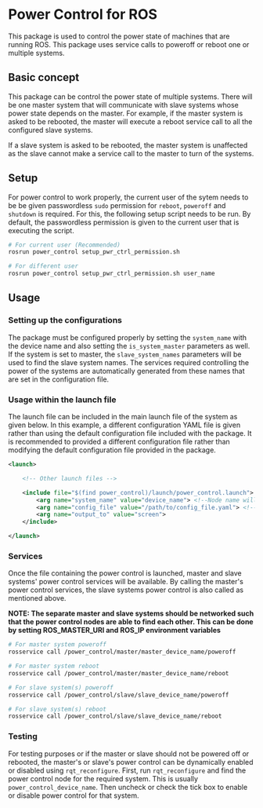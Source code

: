# **Power Control for ROS**

This package is used to control the power state of machines that are running ROS. This package uses service calls to poweroff or reboot one or multiple systems.

## Basic concept
This package can be control the power state of multiple systems. There will be one master system that will communicate with slave systems whose power state depends on the master. For example, if the master system is asked to be rebooted, the master will execute a reboot service call to all the configured slave systems. 

If a slave system is asked to be rebooted, the master system is unaffected as the slave cannot make a service call to the master to turn of the systems.

## Setup

For power control to work properly, the current user of the sytem needs to be be given passwordless `sudo` permission for `reboot`, `poweroff` and `shutdown` is required. For this, the following setup script needs to be run. By default, the passwordless permission is given to the current user that is executing the script.

```bash
# For current user (Recommended)
rosrun power_control setup_pwr_ctrl_permission.sh

# For different user
rosrun power_control setup_pwr_ctrl_permission.sh user_name 
```
## Usage

### Setting up the configurations

The package must be configured properly by setting the `system_name` with the device name and also setting the `is_system_master` parameters as well. If the system is set to master, the `slave_system_names` parameters will be used to find the slave system names. The services required controlling the power of the systems are automatically generated from these names that are set in the configuration file.

### Usage within the launch file

The launch file can be included in the main launch file of the system as given below. In this example, a different configuration YAML file is given rather than using the default configuration file included with the package. It is recommended to provided a different configuration file rather than modifying the default configuration file provided in the package.

```xml
<launch>

    <!-- Other launch files -->

    <include file="$(find power_control)/launch/power_control.launch">
        <arg name="system_name" value="device_name"> <!--Node name will be set to power_control_device_name -->
        <arg name="config_file" value="/path/to/config_file.yaml"> <!-- This is recomended -->
        <arg name="output_to" value="screen">
    </include>

</launch>
```

### Services

Once the file containing the power control is launched, master and slave systems' power control services will be available. By calling the master's power control services, the slave systems power control is also called as mentioned above.

**NOTE: The separate master and slave systems should be networked such that the power control nodes are able to find each other. This can be done by setting ROS_MASTER_URI and ROS_IP environment variables**

```bash
# For master system poweroff
rosservice call /power_control/master/master_device_name/poweroff

# For master system reboot
rosservice call /power_control/master/master_device_name/reboot

# For slave system(s) poweroff
rosservice call /power_control/slave/slave_device_name/poweroff

# For slave system(s) reboot
rosservice call /power_control/slave/slave_device_name/reboot
```

### Testing
For testing purposes or if the master or slave should not be powered off or rebooted, the master's or slave's power control can be dynamically enabled or disabled using `rqt_reconfigure`. First, run `rqt_reconfigure` and find the power control node for the required system. This is usually `power_control_device_name`. Then uncheck or check the tick box to enable or disable power control for that system.
